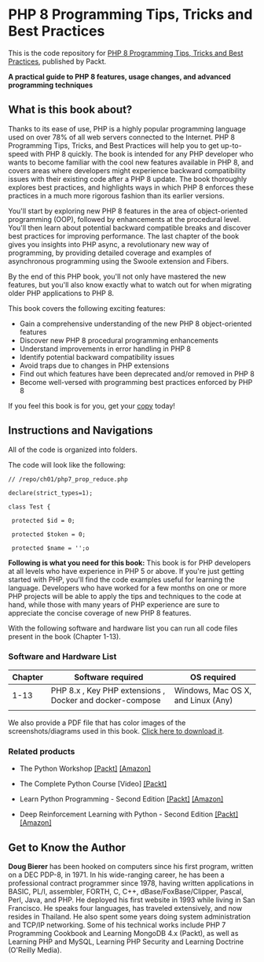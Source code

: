 # PHP 8 Programming Tips, Tricks and Best Practices

This is the code repository for [PHP 8 Programming Tips, Tricks and Best Practices](#), published by Packt.

**A practical guide to PHP 8 features, usage changes, and advanced programming techniques**


## What is this book about?

Thanks to its ease of use, PHP is a highly popular programming language used on over 78% of all web servers connected to the Internet. PHP 8 Programming Tips, Tricks, and Best Practices will help you to get up-to-speed with PHP 8 quickly. The book is intended for any PHP developer who wants to become familiar with the cool new features available in PHP 8, and covers areas where developers might experience backward compatibility issues with their existing code after a PHP 8 update. The book thoroughly explores best practices, and highlights ways in which PHP 8 enforces these practices in a much more rigorous fashion than its earlier versions.

You'll start by exploring new PHP 8 features in the area of object-oriented programming (OOP), followed by enhancements at the procedural level. You'll then learn about potential backward compatible breaks and discover best practices for improving performance. The last chapter of the book gives you insights into PHP async, a revolutionary new way of programming, by providing detailed coverage and examples of asynchronous programming using the Swoole extension and Fibers.

By the end of this PHP book, you'll not only have mastered the new features, but you'll also know exactly what to watch out for when migrating older PHP applications to PHP 8.

This book covers the following exciting features: 
* Gain a comprehensive understanding of the new PHP 8 object-oriented features
* Discover new PHP 8 procedural programming enhancements
* Understand improvements in error handling in PHP 8
* Identify potential backward compatibility issues
* Avoid traps due to changes in PHP extensions
* Find out which features have been deprecated and/or removed in PHP 8
* Become well-versed with programming best practices enforced by PHP 8

If you feel this book is for you, get your [copy](#) today!

## Instructions and Navigations
All of the code is organized into folders.

The code will look like the following:
```
// /repo/ch01/php7_prop_reduce.php 

declare(strict_types=1); 

class Test { 

 protected $id = 0; 

 protected $token = 0; 

 protected $name = '';o

```

**Following is what you need for this book:**
This book is for PHP developers at all levels who have experience in PHP 5 or above. If you're just getting started with PHP, you'll find the code examples useful for learning the language. Developers who have worked for a few months on one or more PHP projects will be able to apply the tips and techniques to the code at hand, while those with many years of PHP experience are sure to appreciate the concise coverage of new PHP 8 features.

With the following software and hardware list you can run all code files present in the book (Chapter 1-13).

### Software and Hardware List

| Chapter  | Software required                                                                    | OS required                        |
| -------- | -------------------------------------------------------------------------------------| -----------------------------------|
|  	1-13	   |   	PHP 8.x , Key PHP extensions , Docker and docker-compose 						                                            			  | Windows, Mac OS X, and Linux (Any) |
|          |   		

We also provide a PDF file that has color images of the screenshots/diagrams used in this book. [Click here to download it](#).

### Related products <Other books you may enjoy>
* The Python Workshop [[Packt]](https://www.packtpub.com/product/the-python-workshop/9781839218859) [[Amazon]](https://www.amazon.in/Python-Workshop-Interactive-Approach-Learning-ebook/dp/B0816C5R6Y/ref=sr_1_1?dchild=1&keywords=The+Python+Workshop&qid=1627652028&sr=8-1)

* The Complete Python Course [Video] [[Packt]](https://www.packtpub.com/product/the-complete-python-course-video/9781839217289)
 
* Learn Python Programming - Second Edition [[Packt]](https://www.packtpub.com/free-ebook/learn-python-programming-second-edition/9781788996662) [[Amazon]](https://www.amazon.in/Learn-Python-Programming-no-nonsense-programming/dp/1788996666/ref=sr_1_3?dchild=1&keywords=Learn+Python+Programming+-+Second+Edition&qid=1627652309&sr=8-3)
* Deep Reinforcement Learning with Python - Second Edition	 [[Packt]](https://www.packtpub.com/product/deep-reinforcement-learning-with-python-second-edition/9781839210686) [[Amazon]](https://www.amazon.in/Deep-Reinforcement-Learning-Python-distributional-ebook/dp/B08HSHV72N/ref=sr_1_1?dchild=1&keywords=Deep+Reinforcement+Learning+with+Python+-+Second+Edition&qid=1627652422&sr=8-1)
  
  
## Get to Know the Author
**Doug Bierer** has been hooked on computers since his first program, written on a DEC PDP-8, in 1971. In his wide-ranging career, he has been a professional contract programmer since 1978, having written applications in BASIC, PL/I, assembler, FORTH, C, C++, dBase/FoxBase/Clipper, Pascal, Perl, Java, and PHP. He deployed his first website in 1993 while living in San Francisco. He speaks four languages, has traveled extensively, and now resides in Thailand. He also spent some years doing system administration and TCP/IP networking. Some of his technical works include PHP 7 Programming Cookbook and Learning MongoDB 4.x (Packt), as well as Learning PHP and MySQL, Learning PHP Security and Learning Doctrine (O'Reilly Media).
